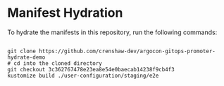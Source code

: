 
# Manifest Hydration

To hydrate the manifests in this repository, run the following commands:

```shell

git clone https://github.com/crenshaw-dev/argocon-gitops-promoter-hydrate-demo
# cd into the cloned directory
git checkout 3c362767478e23ea8e54e0baecab14238f9cb4f3
kustomize build ./user-configuration/staging/e2e
```